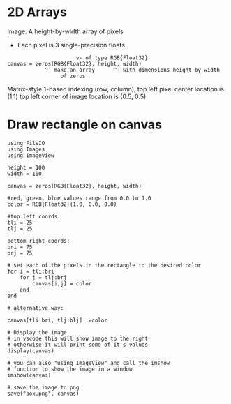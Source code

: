# 2D Arrays
Image: A height-by-width array of pixels
- Each pixel is 3 single-precision floats

```
					  v- of type RGB{Float32}
canvas = zeros(RGB{Float32}, height, width)
			^- make an array      ^- with dimensions height by width
			     of zeros  
```

Matrix-style 1-based indexing (row, column), top left pixel center location is (1,1)
	top left corner of image location is (0.5, 0.5)

# Draw rectangle on canvas
```
using FileIO
using Images
using ImageView

height = 100
width = 100

canvas = zeros(RGB{Float32}, height, width)

#red, green, blue values range from 0.0 to 1.0
color = RGB{Float32}(1.0, 0.0, 0.0)

#top left coords:
tli = 25
tlj = 25

bottom right coords:
bri = 75
brj = 75

# set each of the pixels in the rectangle to the desired color
for i = tli:bri
	for j = tlj:brj
		canvas[i,j] = color
	end
end

# alternative way:

canvas[tli:bri, tlj:blj] .=color

# Display the image
# in vscode this will show image to the right
# otherwise it will print some of it's values
display(canvas)

# you can also "using ImageView" and call the imshow
# function to show the image in a window
imshow(canvas)

# save the image to png
save("box.png", canvas)
```